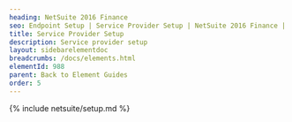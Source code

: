 ```yaml
---
heading: NetSuite 2016 Finance
seo: Endpoint Setup | Service Provider Setup | NetSuite 2016 Finance | Cloud Elements API Docs
title: Service Provider Setup
description: Service provider setup
layout: sidebarelementdoc
breadcrumbs: /docs/elements.html
elementId: 988
parent: Back to Element Guides
order: 5
---
```


{% include netsuite/setup.md %}